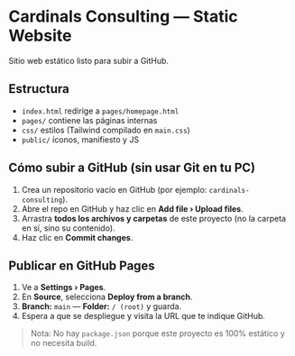 # Cardinals Consulting — Static Website

Sitio web estático listo para subir a GitHub.

## Estructura
- `index.html` redirige a `pages/homepage.html`
- `pages/` contiene las páginas internas
- `css/` estilos (Tailwind compilado en `main.css`)
- `public/` íconos, manifiesto y JS

## Cómo subir a GitHub (sin usar Git en tu PC)
1. Crea un repositorio vacío en GitHub (por ejemplo: `cardinals-consulting`).
2. Abre el repo en GitHub y haz clic en **Add file › Upload files**.
3. Arrastra **todos los archivos y carpetas** de este proyecto (no la carpeta en sí, sino su contenido).
4. Haz clic en **Commit changes**.

## Publicar en GitHub Pages
1. Ve a **Settings › Pages**.
2. En **Source**, selecciona **Deploy from a branch**.
3. **Branch:** `main` — **Folder:** `/ (root)` y guarda.
4. Espera a que se despliegue y visita la URL que te indique GitHub.

> Nota: No hay `package.json` porque este proyecto es 100% estático y no necesita build.
